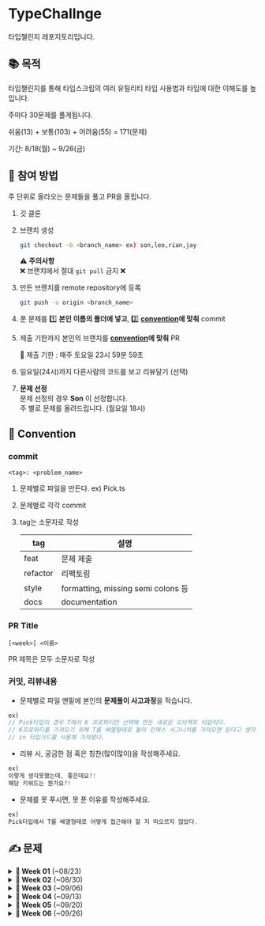 # TypeChallnge
타입챌린지 레포지토리입니다.

## 📚 목적

타입챌린지를 통해 타입스크립의 여러 유틸리티 타입 사용법과 타입에 대한 이해도를 높입니다.

주마다 30문제를 풀게됩니다.

쉬움(13) + 보통(103) + 어려움(55) = 171(문제)

기간: 8/18(월) ~ 9/26(금)

## 🙋 참여 방법

주 단위로 올라오는 문제들을 풀고 PR을 올립니다.

1. 깃 클론
2. 브랜치 생성

   ```sh
   git checkout -b <branch_name> ex) son,leo,rian,jay
   ```
   ⚠️ **주의사항** <br>
   ❌ 브랜치에서 절대 `git pull` 금지 ❌

3. 만든 브랜치를 remote repository에 등록

   ```sh
   git push -u origin <branch_name>
   ```

4. 푼 문제를 1️⃣ **본인 이름의 폴더에 넣고**, 2️⃣ **[convention](#commit)에 맞춰** commit

5. 제출 기한까지 본인의 브랜치를 **[convention](#pr)에 맞춰** PR

   📅 제출 기한 : 매주 토요일 23시 59분 59초 <br>

6. 일요일(24시)까지 다른사람의 코드를 보고 리뷰달기 (선택) <br/>

7. **문제 선정** <br>
문제 선정의 경우 **Son** 이 선정합니다. <br/>
주 별로 문제를 올려드립니다. (월요일 18시) <br/>

## 🤝 Convention

### commit

```
<tag>: <problem_name>
```

1. 문제별로 파일을 만든다. ex) Pick.ts

2. 문제별로 각각 commit

3. tag는 소문자로 작성

   | tag      | 설명                                |
   | -------- | ---------------------------------- |
   | feat     | 문제 제출                            |
   | refactor | 리팩토링                             |
   | style    | formatting, missing semi colons 등 |
   | docs     | documentation                      |

### PR Title

```
[<week>] <이름>
```
PR 제목은 모두 소문자로 작성

### 커밋, 리뷰내용

- 문제별로 파일 맨밑에 본인의 **문제풀이 사고과정**을 적습니다.
``` typescript
ex)
// Pick타입의 경우 T에서 K 프로퍼티만 선택해 만든 새로운 오브젝트 타입이다.
// K프로퍼티를 가져오기 위해 T를 배열형태로 돌아 인덱스 시그니처를 가져오면 된다고 생각했다.
// in 타입가드를 사용해 가져왔다.
```

- 리뷰 시, 궁금한 점 혹은 칭찬(많이많이)을 작성해주세요.
```typescript
ex)
이렇게 생각못했는데, 좋은데요?!
해당 키워드는 뭔가요?!
```

- 문제를 못 푸시면, 못 푼 이유를 작성해주세요.
```typescript
ex)
Pick타입에서 T를 배열형태로 어떻게 접근해야 할 지 떠오르지 않았다.
```

## ✍️ 문제

<details>
<summary><strong>📅 Week 01</strong> (~08/23)</summary>

<br/>

**워밍업 (1문제)**
- [![Hello World](https://img.shields.io/badge/00013-Hello%20World-teal)](https://github.com/type-challenges/type-challenges/blob/main/questions/00013-warm-hello-world/README.ko.md)

**쉬움 (10문제)**
- [![Pick](https://img.shields.io/badge/00004-Pick-7aad0c)](https://github.com/type-challenges/type-challenges/blob/main/questions/00004-easy-pick/README.ko.md)
- [![Readonly](https://img.shields.io/badge/00007-Readonly-7aad0c)](https://github.com/type-challenges/type-challenges/blob/main/questions/00007-easy-readonly/README.ko.md)
- [![Tuple to Object](https://img.shields.io/badge/00011-Tuple%20to%20Object-7aad0c)](https://github.com/type-challenges/type-challenges/blob/main/questions/00011-easy-tuple-to-object/README.ko.md)
- [![First of Array](https://img.shields.io/badge/00014-First%20of%20Array-7aad0c)](https://github.com/type-challenges/type-challenges/blob/main/questions/00014-easy-first/README.ko.md)
- [![Length of Tuple](https://img.shields.io/badge/00018-Length%20of%20Tuple-7aad0c)](https://github.com/type-challenges/type-challenges/blob/main/questions/00018-easy-tuple-length/README.ko.md)
- [![Exclude](https://img.shields.io/badge/00043-Exclude-7aad0c)](https://github.com/type-challenges/type-challenges/blob/main/questions/00043-easy-exclude/README.ko.md)
- [![Awaited](https://img.shields.io/badge/00189-Awaited-7aad0c)](https://github.com/type-challenges/type-challenges/blob/main/questions/00189-easy-awaited/README.ko.md)
- [![If](https://img.shields.io/badge/00268-If-7aad0c)](https://github.com/type-challenges/type-challenges/blob/main/questions/00268-easy-if/README.ko.md)
- [![Concat](https://img.shields.io/badge/00533-Concat-7aad0c)](https://github.com/type-challenges/type-challenges/blob/main/questions/00533-easy-concat/README.ko.md)
- [![Includes](https://img.shields.io/badge/00898-Includes-7aad0c)](https://github.com/type-challenges/type-challenges/blob/main/questions/00898-easy-includes/README.ko.md)

**보통 (19문제)**
- [![Get Return Type](https://img.shields.io/badge/00002-Get%20Return%20Type-d9901a)](https://github.com/type-challenges/type-challenges/blob/main/questions/00002-medium-return-type/README.ko.md)
- [![Omit](https://img.shields.io/badge/00003-Omit-d9901a)](https://github.com/type-challenges/type-challenges/blob/main/questions/00003-medium-omit/README.ko.md)
- [![Readonly 2](https://img.shields.io/badge/00008-Readonly%202-d9901a)](https://github.com/type-challenges/type-challenges/blob/main/questions/00008-medium-readonly-2/README.ko.md)
- [![Deep Readonly](https://img.shields.io/badge/00009-Deep%20Readonly-d9901a)](https://github.com/type-challenges/type-challenges/blob/main/questions/00009-medium-deep-readonly/README.ko.md)
- [![Tuple to Union](https://img.shields.io/badge/00010-Tuple%20to%20Union-d9901a)](https://github.com/type-challenges/type-challenges/blob/main/questions/00010-medium-tuple-to-union/README.ko.md)
- [![Chainable Options](https://img.shields.io/badge/00012-Chainable%20Options-d9901a)](https://github.com/type-challenges/type-challenges/blob/main/questions/00012-medium-chainable-options/README.ko.md)
- [![Last of Array](https://img.shields.io/badge/00015-Last%20of%20Array-d9901a)](https://github.com/type-challenges/type-challenges/blob/main/questions/00015-medium-last/README.ko.md)
- [![Pop](https://img.shields.io/badge/00016-Pop-d9901a)](https://github.com/type-challenges/type-challenges/blob/main/questions/00016-medium-pop/README.ko.md)
- [![Type Lookup](https://img.shields.io/badge/00062-Type%20Lookup-d9901a)](https://github.com/type-challenges/type-challenges/blob/main/questions/00062-medium-type-lookup/README.ko.md)
- [![Trim Left](https://img.shields.io/badge/00106-Trim%20Left-d9901a)](https://github.com/type-challenges/type-challenges/blob/main/questions/00106-medium-trimleft/README.ko.md)
- [![Trim](https://img.shields.io/badge/00108-Trim-d9901a)](https://github.com/type-challenges/type-challenges/blob/main/questions/00108-medium-trim/README.ko.md)
- [![Capitalize](https://img.shields.io/badge/00110-Capitalize-d9901a)](https://github.com/type-challenges/type-challenges/blob/main/questions/00110-medium-capitalize/README.ko.md)
- [![Replace](https://img.shields.io/badge/00116-Replace-d9901a)](https://github.com/type-challenges/type-challenges/blob/main/questions/00116-medium-replace/README.ko.md)
- [![ReplaceAll](https://img.shields.io/badge/00119-ReplaceAll-d9901a)](https://github.com/type-challenges/type-challenges/blob/main/questions/00119-medium-replaceall/README.ko.md)
- [![Append Argument](https://img.shields.io/badge/00191-Append%20Argument-d9901a)](https://github.com/type-challenges/type-challenges/blob/main/questions/00191-medium-append-argument/README.ko.md)
- [![Permutation](https://img.shields.io/badge/00296-Permutation-d9901a)](https://github.com/type-challenges/type-challenges/blob/main/questions/00296-medium-permutation/README.ko.md)
- [![Length of String](https://img.shields.io/badge/00298-Length%20of%20String-d9901a)](https://github.com/type-challenges/type-challenges/blob/main/questions/00298-medium-length-of-string/README.ko.md)
- [![Flatten](https://img.shields.io/badge/00459-Flatten-d9901a)](https://github.com/type-challenges/type-challenges/blob/main/questions/00459-medium-flatten/README.ko.md)
- [![Append to object](https://img.shields.io/badge/00527-Append%20to%20object-d9901a)](https://github.com/type-challenges/type-challenges/blob/main/questions/00527-medium-append-to-object/README.ko.md)

</details>

<details>
<summary><strong>📅 Week 02</strong> (~08/30)</summary>

<br/>

**쉬움 (3문제)**
- [![Push](https://img.shields.io/badge/03057-Push-7aad0c)](https://github.com/type-challenges/type-challenges/blob/main/questions/03057-easy-push/README.ko.md)
- [![Unshift](https://img.shields.io/badge/03060-Unshift-7aad0c)](https://github.com/type-challenges/type-challenges/blob/main/questions/03060-easy-unshift/README.ko.md)
- [![Parameters](https://img.shields.io/badge/03312-Parameters-7aad0c)](https://github.com/type-challenges/type-challenges/blob/main/questions/03312-easy-parameters/README.ko.md)

**보통 (22문제)**
- [![Absolute](https://img.shields.io/badge/00529-Absolute-d9901a)](https://github.com/type-challenges/type-challenges/blob/main/questions/00529-medium-absolute/README.ko.md)
- [![String to Union](https://img.shields.io/badge/00531-String%20to%20Union-d9901a)](https://github.com/type-challenges/type-challenges/blob/main/questions/00531-medium-string-to-union/README.ko.md)
- [![Merge](https://img.shields.io/badge/00599-Merge-d9901a)](https://github.com/type-challenges/type-challenges/blob/main/questions/00599-medium-merge/README.ko.md)
- [![KebabCase](https://img.shields.io/badge/00612-KebabCase-d9901a)](https://github.com/type-challenges/type-challenges/blob/main/questions/00612-medium-kebabcase/README.ko.md)
- [![Diff](https://img.shields.io/badge/00645-Diff-d9901a)](https://github.com/type-challenges/type-challenges/blob/main/questions/00645-medium-diff/README.ko.md)
- [![AnyOf](https://img.shields.io/badge/00949-AnyOf-d9901a)](https://github.com/type-challenges/type-challenges/blob/main/questions/00949-medium-anyof/README.ko.md)
- [![IsNever](https://img.shields.io/badge/01042-IsNever-d9901a)](https://github.com/type-challenges/type-challenges/blob/main/questions/01042-medium-isnever/README.ko.md)
- [![IsUnion](https://img.shields.io/badge/01097-IsUnion-d9901a)](https://github.com/type-challenges/type-challenges/blob/main/questions/01097-medium-isunion/README.ko.md)
- [![ReplaceKeys](https://img.shields.io/badge/01130-ReplaceKeys-d9901a)](https://github.com/type-challenges/type-challenges/blob/main/questions/01130-medium-replacekeys/README.ko.md)
- [![Remove Index Signature](https://img.shields.io/badge/01367-Remove%20Index%20Signature-d9901a)](https://github.com/type-challenges/type-challenges/blob/main/questions/01367-medium-remove-index-signature/README.ko.md)
- [![Percentage Parser](https://img.shields.io/badge/01978-Percentage%20Parser-d9901a)](https://github.com/type-challenges/type-challenges/blob/main/questions/01978-medium-percentage-parser/README.ko.md)
- [![Drop Char](https://img.shields.io/badge/02070-Drop%20Char-d9901a)](https://github.com/type-challenges/type-challenges/blob/main/questions/02070-medium-drop-char/README.ko.md)
- [![MinusOne](https://img.shields.io/badge/02257-MinusOne-d9901a)](https://github.com/type-challenges/type-challenges/blob/main/questions/02257-medium-minusone/README.ko.md)
- [![PickByType](https://img.shields.io/badge/02595-PickByType-d9901a)](https://github.com/type-challenges/type-challenges/blob/main/questions/02595-medium-pickbytype/README.ko.md)
- [![StartsWith](https://img.shields.io/badge/02688-StartsWith-d9901a)](https://github.com/type-challenges/type-challenges/blob/main/questions/02688-medium-startswith/README.ko.md)
- [![EndsWith](https://img.shields.io/badge/02693-EndsWith-d9901a)](https://github.com/type-challenges/type-challenges/blob/main/questions/02693-medium-endswith/README.ko.md)
- [![PartialByKeys](https://img.shields.io/badge/02757-PartialByKeys-d9901a)](https://github.com/type-challenges/type-challenges/blob/main/questions/02757-medium-partialbykeys/README.ko.md)
- [![RequiredByKeys](https://img.shields.io/badge/02759-RequiredByKeys-d9901a)](https://github.com/type-challenges/type-challenges/blob/main/questions/02759-medium-requiredbykeys/README.ko.md)
- [![Mutable](https://img.shields.io/badge/02793-Mutable-d9901a)](https://github.com/type-challenges/type-challenges/blob/main/questions/02793-medium-mutable/README.ko.md)
- [![OmitByType](https://img.shields.io/badge/02852-OmitByType-d9901a)](https://github.com/type-challenges/type-challenges/blob/main/questions/02852-medium-omitbytype/README.ko.md)
- [![ObjectEntries](https://img.shields.io/badge/02946-ObjectEntries-d9901a)](https://github.com/type-challenges/type-challenges/blob/main/questions/02946-medium-objectentries/README.ko.md)
- [![Shift](https://img.shields.io/badge/03062-Shift-d9901a)](https://github.com/type-challenges/type-challenges/blob/main/questions/03062-medium-shift/README.ko.md)

**어려움 (5문제)**
- [![Promise.all](https://img.shields.io/badge/00020-Promise.all-de3d37)](https://github.com/type-challenges/type-challenges/blob/main/questions/00020-medium-promise-all/README.ko.md)
- [![String to Number](https://img.shields.io/badge/00300-String%20to%20Number-de3d37)](https://github.com/type-challenges/type-challenges/blob/main/questions/00300-hard-string-to-number/README.ko.md)
- [![Length of String 2](https://img.shields.io/badge/00651-Length%20of%20String%202-de3d37)](https://github.com/type-challenges/type-challenges/blob/main/questions/00651-hard-length-of-string-2/README.ko.md)
- [![Drop String](https://img.shields.io/badge/02059-Drop%20String-de3d37)](https://github.com/type-challenges/type-challenges/blob/main/questions/02059-hard-drop-string/README.ko.md)
- [![Split](https://img.shields.io/badge/02822-Split-de3d37)](https://github.com/type-challenges/type-challenges/blob/main/questions/02822-hard-split/README.ko.md)

</details>

<details>
<summary><strong>📅 Week 03</strong> (~09/06)</summary>

<br/>

**보통 (25문제)**
- [![Tuple to Nested Object](https://img.shields.io/badge/03188-Tuple%20to%20Nested%20Object-d9901a)](https://github.com/type-challenges/type-challenges/blob/main/questions/03188-medium-tuple-to-nested-object/README.ko.md)
- [![Reverse](https://img.shields.io/badge/03192-Reverse-d9901a)](https://github.com/type-challenges/type-challenges/blob/main/questions/03192-medium-reverse/README.ko.md)
- [![Flip Arguments](https://img.shields.io/badge/03196-Flip%20Arguments-d9901a)](https://github.com/type-challenges/type-challenges/blob/main/questions/03196-medium-flip-arguments/README.ko.md)
- [![FlattenDepth](https://img.shields.io/badge/03243-FlattenDepth-d9901a)](https://github.com/type-challenges/type-challenges/blob/main/questions/03243-medium-flattendepth/README.ko.md)
- [![BEM style string](https://img.shields.io/badge/03326-BEM%20style%20string-d9901a)](https://github.com/type-challenges/type-challenges/blob/main/questions/03326-medium-bem-style-string/README.ko.md)
- [![InorderTraversal](https://img.shields.io/badge/03376-InorderTraversal-d9901a)](https://github.com/type-challenges/type-challenges/blob/main/questions/03376-medium-inordertraversal/README.ko.md)
- [![Flip](https://img.shields.io/badge/04179-Flip-d9901a)](https://github.com/type-challenges/type-challenges/blob/main/questions/04179-medium-flip/README.ko.md)
- [![Fibonacci Sequence](https://img.shields.io/badge/04182-Fibonacci%20Sequence-d9901a)](https://github.com/type-challenges/type-challenges/blob/main/questions/04182-medium-fibonacci-sequence/README.ko.md)
- [![Allkeys](https://img.shields.io/badge/04260-Allkeys-d9901a)](https://github.com/type-challenges/type-challenges/blob/main/questions/04260-medium-nomiwase/README.ko.md)
- [![Greater Than](https://img.shields.io/badge/04425-Greater%20Than-d9901a)](https://github.com/type-challenges/type-challenges/blob/main/questions/04425-medium-greater-than/README.ko.md)
- [![Zip](https://img.shields.io/badge/04471-Zip-d9901a)](https://github.com/type-challenges/type-challenges/blob/main/questions/04471-medium-zip/README.ko.md)
- [![IsTuple](https://img.shields.io/badge/04484-IsTuple-d9901a)](https://github.com/type-challenges/type-challenges/blob/main/questions/04484-medium-istuple/README.ko.md)
- [![Chunk](https://img.shields.io/badge/04499-Chunk-d9901a)](https://github.com/type-challenges/type-challenges/blob/main/questions/04499-medium-chunk/README.ko.md)
- [![Fill](https://img.shields.io/badge/04518-Fill-d9901a)](https://github.com/type-challenges/type-challenges/blob/main/questions/04518-medium-fill/README.ko.md)
- [![Trim Right](https://img.shields.io/badge/04803-Trim%20Right-d9901a)](https://github.com/type-challenges/type-challenges/blob/main/questions/04803-medium-trim-right/README.ko.md)
- [![Without](https://img.shields.io/badge/05117-Without-d9901a)](https://github.com/type-challenges/type-challenges/blob/main/questions/05117-medium-without/README.ko.md)
- [![Trunc](https://img.shields.io/badge/05140-Trunc-d9901a)](https://github.com/type-challenges/type-challenges/blob/main/questions/05140-medium-trunc/README.ko.md)
- [![IndexOf](https://img.shields.io/badge/05153-IndexOf-d9901a)](https://github.com/type-challenges/type-challenges/blob/main/questions/05153-medium-indexof/README.ko.md)
- [![Join](https://img.shields.io/badge/05310-Join-d9901a)](https://github.com/type-challenges/type-challenges/blob/main/questions/05310-medium-join/README.ko.md)
- [![LastIndexOf](https://img.shields.io/badge/05317-LastIndexOf-d9901a)](https://github.com/type-challenges/type-challenges/blob/main/questions/05317-medium-lastindexof/README.ko.md)
- [![Unique](https://img.shields.io/badge/05360-Unique-d9901a)](https://github.com/type-challenges/type-challenges/blob/main/questions/05360-medium-unique/README.ko.md)
- [![MapTypes](https://img.shields.io/badge/05821-MapTypes-d9901a)](https://github.com/type-challenges/type-challenges/blob/main/questions/05821-medium-maptypes/README.ko.md)
- [![Construct Tuple](https://img.shields.io/badge/07544-Construct%20Tuple-d9901a)](https://github.com/type-challenges/type-challenges/blob/main/questions/07544-medium-construct-tuple/README.ko.md)
- [![Number Range](https://img.shields.io/badge/08640-Number%20Range-d9901a)](https://github.com/type-challenges/type-challenges/blob/main/questions/08640-medium-number-range/README.ko.md)
- [![Combination](https://img.shields.io/badge/08767-Combination-d9901a)](https://github.com/type-challenges/type-challenges/blob/main/questions/08767-medium-combination/README.ko.md)

**어려움 (5문제)**
- [![Simple Vue](https://img.shields.io/badge/00006-Simple%20Vue-de3d37)](https://github.com/type-challenges/type-challenges/blob/main/questions/00006-hard-simple-vue/README.ko.md)
- [![Union to Intersection](https://img.shields.io/badge/00055-Union%20to%20Intersection-de3d37)](https://github.com/type-challenges/type-challenges/blob/main/questions/00055-hard-union-to-intersection/README.ko.md)
- [![Get Required](https://img.shields.io/badge/00057-Get%20Required-de3d37)](https://github.com/type-challenges/type-challenges/blob/main/questions/00057-hard-get-required/README.ko.md)
- [![Get Optional](https://img.shields.io/badge/00059-Get%20Optional-de3d37)](https://github.com/type-challenges/type-challenges/blob/main/questions/00059-hard-get-optional/README.ko.md)
- [![Tuple Filter](https://img.shields.io/badge/00399-Tuple%20Filter-de3d37)](https://github.com/type-challenges/type-challenges/blob/main/questions/00399-hard-tuple-filter/README.ko.md)

</details>

<details>
<summary><strong>📅 Week 04</strong> (~09/13)</summary>

<br/>

**보통 (20문제)**
- [![Subsequence](https://img.shields.io/badge/08987-Subsequence-d9901a)](https://github.com/type-challenges/type-challenges/blob/main/questions/08987-medium-subsequence/README.ko.md)
- [![CheckRepeatedChars](https://img.shields.io/badge/09142-CheckRepeatedChars-d9901a)](https://github.com/type-challenges/type-challenges/blob/main/questions/09142-medium-checkrepeatedchars/README.ko.md)
- [![FirstUniqueCharIndex](https://img.shields.io/badge/09286-FirstUniqueCharIndex-d9901a)](https://github.com/type-challenges/type-challenges/blob/main/questions/09286-medium-firstuniquecharindex/README.ko.md)
- [![Parse URL Params](https://img.shields.io/badge/09616-Parse%20URL%20Params-d9901a)](https://github.com/type-challenges/type-challenges/blob/main/questions/09616-medium-parse-url-params/README.ko.md)
- [![GetMiddleElement](https://img.shields.io/badge/09896-GetMiddleElement-d9901a)](https://github.com/type-challenges/type-challenges/blob/main/questions/09896-medium-get-middle-element/README.ko.md)
- [![FindAll](https://img.shields.io/badge/09898-FindAll-d9901a)](https://github.com/type-challenges/type-challenges/blob/main/questions/09898-medium-zhao-chu-mu-biao-shu-zu-zhong-zhi-chu-xian-guo-yi-ci-de-yuan-su/README.ko.md)
- [![Count](https://img.shields.io/badge/09989-Count-d9901a)](https://github.com/type-challenges/type-challenges/blob/main/questions/09989-medium-tong-ji-shu-zu-zhong-de-yuan-su-ge-shu/README.ko.md)
- [![Integer](https://img.shields.io/badge/10969-Integer-d9901a)](https://github.com/type-challenges/type-challenges/blob/main/questions/10969-medium-integer/README.ko.md)
- [![ToPrimitive](https://img.shields.io/badge/16259-ToPrimitive-d9901a)](https://github.com/type-challenges/type-challenges/blob/main/questions/16259-medium-to-primitive/README.ko.md)
- [![DeepMutable](https://img.shields.io/badge/17973-DeepMutable-d9901a)](https://github.com/type-challenges/type-challenges/blob/main/questions/17973-medium-deepmutable/README.ko.md)
- [![All](https://img.shields.io/badge/18142-All-d9901a)](https://github.com/type-challenges/type-challenges/blob/main/questions/18142-medium-all/README.ko.md)
- [![Filter](https://img.shields.io/badge/18220-Filter-d9901a)](https://github.com/type-challenges/type-challenges/blob/main/questions/18220-medium-filter/README.ko.md)
- [![FindAll](https://img.shields.io/badge/21104-FindAll-d9901a)](https://github.com/type-challenges/type-challenges/blob/main/questions/21104-medium-findall/README.ko.md)
- [![Combination Key Type](https://img.shields.io/badge/21106-Combination%20Key%20Type-d9901a)](https://github.com/type-challenges/type-challenges/blob/main/questions/21106-medium-zu-he-jian-lei-xing-combination-key-type/README.ko.md)
- [![Permutations of Tuple](https://img.shields.io/badge/21220-Permutations%20of%20Tuple-d9901a)](https://github.com/type-challenges/type-challenges/blob/main/questions/21220-medium-permutations-of-tuple/README.ko.md)
- [![Replace First](https://img.shields.io/badge/25170-Replace%20First-d9901a)](https://github.com/type-challenges/type-challenges/blob/main/questions/25170-medium-replace-first/README.ko.md)
- [![Transpose](https://img.shields.io/badge/25270-Transpose-d9901a)](https://github.com/type-challenges/type-challenges/blob/main/questions/25270-medium-transpose/README.ko.md)
- [![JSON Schema to TypeScript](https://img.shields.io/badge/26401-JSON%20Schema%20to%20TypeScript-d9901a)](https://github.com/type-challenges/type-challenges/blob/main/questions/26401-medium-json-schema-to-typescript/README.ko.md)
- [![Square](https://img.shields.io/badge/27133-Square-d9901a)](https://github.com/type-challenges/type-challenges/blob/main/questions/27133-medium-square/README.ko.md)
- [![Triangular number](https://img.shields.io/badge/27152-Triangular%20number-d9901a)](https://github.com/type-challenges/type-challenges/blob/main/questions/27152-medium-triangular-number/README.ko.md)

**어려움 (10문제)**
- [![Currying 1](https://img.shields.io/badge/00017-Currying%201-de3d37)](https://github.com/type-challenges/type-challenges/blob/main/questions/00017-hard-currying-1/README.ko.md)
- [![Required Keys](https://img.shields.io/badge/00089-Required%20Keys-de3d37)](https://github.com/type-challenges/type-challenges/blob/main/questions/00089-hard-required-keys/README.ko.md)
- [![Optional Keys](https://img.shields.io/badge/00090-Optional%20Keys-de3d37)](https://github.com/type-challenges/type-challenges/blob/main/questions/00090-hard-optional-keys/README.ko.md)
- [![Capitalize Words](https://img.shields.io/badge/00112-Capitalize%20Words-de3d37)](https://github.com/type-challenges/type-challenges/blob/main/questions/00112-hard-capitalizewords/README.ko.md)
- [![CamelCase](https://img.shields.io/badge/00114-CamelCase-de3d37)](https://github.com/type-challenges/type-challenges/blob/main/questions/00114-hard-camelcase/README.ko.md)
- [![C-printf Parser](https://img.shields.io/badge/00147-C--printf%20Parser-de3d37)](https://github.com/type-challenges/type-challenges/blob/main/questions/00147-hard-c-printf-parser/README.ko.md)
- [![Vue Basic Props](https://img.shields.io/badge/00213-Vue%20Basic%20Props-de3d37)](https://github.com/type-challenges/type-challenges/blob/main/questions/00213-hard-vue-basic-props/README.ko.md)
- [![IsAny](https://img.shields.io/badge/00223-IsAny-de3d37)](https://github.com/type-challenges/type-challenges/blob/main/questions/00223-hard-isany/README.ko.md)
- [![Typed Get](https://img.shields.io/badge/00270-Typed%20Get-de3d37)](https://github.com/type-challenges/type-challenges/blob/main/questions/00270-hard-typed-get/README.ko.md)
- [![Tuple to Enum Object](https://img.shields.io/badge/00472-Tuple%20to%20Enum%20Object-de3d37)](https://github.com/type-challenges/type-challenges/blob/main/questions/00472-hard-tuple-to-enum-object/README.ko.md)

</details>

<details>
<summary><strong>📅 Week 05</strong> (~09/20)</summary>

<br/>

**보통 (16문제)**
- [![CartesianProduct](https://img.shields.io/badge/27862-CartesianProduct-d9901a)](https://github.com/type-challenges/type-challenges/blob/main/questions/27862-medium-cartesianproduct/README.ko.md)
- [![MergeAll](https://img.shields.io/badge/27932-MergeAll-d9901a)](https://github.com/type-challenges/type-challenges/blob/main/questions/27932-medium-mergeall/README.ko.md)
- [![CheckRepeatedTuple](https://img.shields.io/badge/27958-CheckRepeatedTuple-d9901a)](https://github.com/type-challenges/type-challenges/blob/main/questions/27958-medium-checkrepeatedtuple/README.ko.md)
- [![Public Type](https://img.shields.io/badge/28333-Public%20Type-d9901a)](https://github.com/type-challenges/type-challenges/blob/main/questions/28333-medium-public-type/README.ko.md)
- [![ExtractToObject](https://img.shields.io/badge/29650-ExtractToObject-d9901a)](https://github.com/type-challenges/type-challenges/blob/main/questions/29650-medium-extracttoobject/README.ko.md)
- [![Deep Omit](https://img.shields.io/badge/29785-Deep%20Omit-d9901a)](https://github.com/type-challenges/type-challenges/blob/main/questions/29785-medium-deep-omit/README.ko.md)
- [![IsOdd](https://img.shields.io/badge/30301-IsOdd-d9901a)](https://github.com/type-challenges/type-challenges/blob/main/questions/30301-medium-isodd/README.ko.md)
- [![Tower of hanoi](https://img.shields.io/badge/30430-Tower%20of%20hanoi-d9901a)](https://github.com/type-challenges/type-challenges/blob/main/questions/30430-medium-tower-of-hanoi/README.ko.md)
- [![Pascal's triangle](https://img.shields.io/badge/30958-Pascal's%20triangle-d9901a)](https://github.com/type-challenges/type-challenges/blob/main/questions/30958-medium-pascals-triangle/README.ko.md)
- [![Shitariteraru](https://img.shields.io/badge/30970-Shitariteraru-d9901a)](https://github.com/type-challenges/type-challenges/blob/main/questions/30970-medium-shitariteraru/README.ko.md)
- [![Compare Array Length](https://img.shields.io/badge/34007-Compare%20Array%20Length-d9901a)](https://github.com/type-challenges/type-challenges/blob/main/questions/34007-medium-compare-array-length/README.ko.md)
- [![DefinedPartialRecord](https://img.shields.io/badge/34857-DefinedPartialRecord-d9901a)](https://github.com/type-challenges/type-challenges/blob/main/questions/34857-medium-defined-partial-record/README.ko.md)
- [![Longest Common Prefix](https://img.shields.io/badge/35045-Longest%20Common%20Prefix-d9901a)](https://github.com/type-challenges/type-challenges/blob/main/questions/35045-medium-longest-common-prefix/README.ko.md)
- [![Trace](https://img.shields.io/badge/35191-Trace-d9901a)](https://github.com/type-challenges/type-challenges/blob/main/questions/35191-medium-trace/README.ko.md)
- [![IsAlphabet](https://img.shields.io/badge/35252-IsAlphabet-d9901a)](https://github.com/type-challenges/type-challenges/blob/main/questions/35252-medium-isalphabet/README.ko.md)
- [![MyUppercase](https://img.shields.io/badge/35991-MyUppercase-d9901a)](https://github.com/type-challenges/type-challenges/blob/main/questions/35991-medium-myuppercase/README.ko.md)

**어려움 (14문제)**
- [![Printf](https://img.shields.io/badge/00545-Printf-de3d37)](https://github.com/type-challenges/type-challenges/blob/main/questions/00545-hard-printf/README.ko.md)
- [![Deep Object to Unique](https://img.shields.io/badge/00553-Deep%20Object%20to%20Unique-de3d37)](https://github.com/type-challenges/type-challenges/blob/main/questions/00553-hard-deep-object-to-unique/README.ko.md)
- [![Union to Tuple](https://img.shields.io/badge/00730-Union%20to%20Tuple-de3d37)](https://github.com/type-challenges/type-challenges/blob/main/questions/00730-hard-union-to-tuple/README.ko.md)
- [![String Join](https://img.shields.io/badge/00847-String%20Join-de3d37)](https://github.com/type-challenges/type-challenges/blob/main/questions/00847-hard-string-join/README.ko.md)
- [![DeepPick](https://img.shields.io/badge/00956-DeepPick-de3d37)](https://github.com/type-challenges/type-challenges/blob/main/questions/00956-hard-deeppick/README.ko.md)
- [![Pinia](https://img.shields.io/badge/01290-Pinia-de3d37)](https://github.com/type-challenges/type-challenges/blob/main/questions/01290-hard-pinia/README.ko.md)
- [![Camelize](https://img.shields.io/badge/01383-Camelize-de3d37)](https://github.com/type-challenges/type-challenges/blob/main/questions/01383-hard-camelize/README.ko.md)
- [![ClassPublicKeys](https://img.shields.io/badge/02828-ClassPublicKeys-de3d37)](https://github.com/type-challenges/type-challenges/blob/main/questions/02828-hard-classpublickeys/README.ko.md)
- [![IsRequiredKey](https://img.shields.io/badge/02857-IsRequiredKey-de3d37)](https://github.com/type-challenges/type-challenges/blob/main/questions/02857-hard-isrequiredkey/README.ko.md)
- [![ObjectFromEntries](https://img.shields.io/badge/02949-ObjectFromEntries-de3d37)](https://github.com/type-challenges/type-challenges/blob/main/questions/02949-hard-objectfromentries/README.ko.md)
- [![IsPalindrome](https://img.shields.io/badge/04037-IsPalindrome-de3d37)](https://github.com/type-challenges/type-challenges/blob/main/questions/04037-hard-ispalindrome/README.ko.md)
- [![Mutable Keys](https://img.shields.io/badge/05181-Mutable%20Keys-de3d37)](https://github.com/type-challenges/type-challenges/blob/main/questions/05181-hard-mutable-keys/README.ko.md)
- [![Intersection](https://img.shields.io/badge/05423-Intersection-de3d37)](https://github.com/type-challenges/type-challenges/blob/main/questions/05423-hard-intersection/README.ko.md)
- [![Binary to Decimal](https://img.shields.io/badge/06141-Binary%20to%20Decimal-de3d37)](https://github.com/type-challenges/type-challenges/blob/main/questions/06141-hard-binary-to-decimal/README.ko.md)

</details>

<details>
<summary><strong>📅 Week 06</strong> (~09/26)</summary>

<br/>

**어려움 (21문제)**
- [![Object Key Paths](https://img.shields.io/badge/07258-Object%20Key%20Paths-de3d37)](https://github.com/type-challenges/type-challenges/blob/main/questions/07258-hard-object-key-paths/README.ko.md)
- [![Two Sum](https://img.shields.io/badge/08804-Two%20Sum-de3d37)](https://github.com/type-challenges/type-challenges/blob/main/questions/08804-hard-two-sum/README.ko.md)
- [![ValidDate](https://img.shields.io/badge/09155-ValidDate-de3d37)](https://github.com/type-challenges/type-challenges/blob/main/questions/09155-hard-validdate/README.ko.md)
- [![Assign](https://img.shields.io/badge/09160-Assign-de3d37)](https://github.com/type-challenges/type-challenges/blob/main/questions/09160-hard-assign/README.ko.md)
- [![Maximum](https://img.shields.io/badge/09384-Maximum-de3d37)](https://github.com/type-challenges/type-challenges/blob/main/questions/09384-hard-maximum/README.ko.md)
- [![Capitalize Nest Object Keys](https://img.shields.io/badge/09775-Capitalize%20Nest%20Object%20Keys-de3d37)](https://github.com/type-challenges/type-challenges/blob/main/questions/09775-hard-capitalize-nest-object-keys/README.ko.md)
- [![Replace Union](https://img.shields.io/badge/13580-Replace%20Union-de3d37)](https://github.com/type-challenges/type-challenges/blob/main/questions/13580-hard-replace-union/README.ko.md)
- [![FizzBuzz](https://img.shields.io/badge/14080-FizzBuzz-de3d37)](https://github.com/type-challenges/type-challenges/blob/main/questions/14080-hard-fizzbuzz/README.ko.md)
- [![Run-length encoding](https://img.shields.io/badge/14188-Run--length%20encoding-de3d37)](https://github.com/type-challenges/type-challenges/blob/main/questions/14188-hard-run-length-encoding/README.ko.md)
- [![Tree path array](https://img.shields.io/badge/15260-Tree%20path%20array-de3d37)](https://github.com/type-challenges/type-challenges/blob/main/questions/15260-hard-tree-path-array/README.ko.md)
- [![SnakeCase](https://img.shields.io/badge/19458-SnakeCase-de3d37)](https://github.com/type-challenges/type-challenges/blob/main/questions/19458-hard-snakecase/README.ko.md)
- [![IsNegativeNumber](https://img.shields.io/badge/25747-IsNegativeNumber-de3d37)](https://github.com/type-challenges/type-challenges/blob/main/questions/25747-hard-isnegativenumber/README.ko.md)
- [![OptionalUndefined](https://img.shields.io/badge/28143-OptionalUndefined-de3d37)](https://github.com/type-challenges/type-challenges/blob/main/questions/28143-hard-optionalundefined/README.ko.md)
- [![Unique Items](https://img.shields.io/badge/30178-Unique%20Items-de3d37)](https://github.com/type-challenges/type-challenges/blob/main/questions/30178-hard-unique-items/README.ko.md)
- [![BitwiseXOR](https://img.shields.io/badge/30575-BitwiseXOR-de3d37)](https://github.com/type-challenges/type-challenges/blob/main/questions/30575-hard-bitwisexor/README.ko.md)
- [![Sudoku](https://img.shields.io/badge/31797-Sudoku-de3d37)](https://github.com/type-challenges/type-challenges/blob/main/questions/31797-hard-sudoku/README.ko.md)
- [![Length of String 3](https://img.shields.io/badge/31824-Length%20of%20String%203-de3d37)](https://github.com/type-challenges/type-challenges/blob/main/questions/31824-hard-length-of-string-3/README.ko.md)
- [![Unbox](https://img.shields.io/badge/32427-Unbox-de3d37)](https://github.com/type-challenges/type-challenges/blob/main/questions/32427-hard-unbox/README.ko.md)
- [![Binary Addition](https://img.shields.io/badge/32532-Binary%20Addition-de3d37)](https://github.com/type-challenges/type-challenges/blob/main/questions/32532-hard-binary-addition/README.ko.md)
- [![Union to Object from Key](https://img.shields.io/badge/33763-Union%20to%20Object%20from%20Key-de3d37)](https://github.com/type-challenges/type-challenges/blob/main/questions/33763-hard-union-to-object-from-key/README.ko.md)
- [![Take Elements](https://img.shields.io/badge/34286-Take%20Elements-de3d37)](https://github.com/type-challenges/type-challenges/blob/main/questions/34286-hard-take-elements/README.ko.md)

</details>